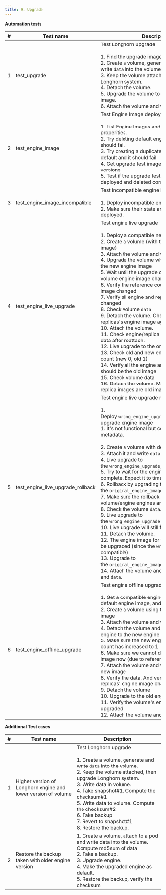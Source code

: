 ```yaml
---
title: 9. Upgrade
---
```


**Automation tests**

|  **#** | **Test name** | **Description** | **Tags** |
| --- | --- | --- | --- |
| 1   | test\_upgrade | Test Longhorn upgrade<br><br>1.  Find the upgrade image tag<br>2.  Create a volume, generate and write `data` into the volume.<br>3.  Keep the volume attached, then upgrade Longhorn system.<br>4.  Detach the volume.<br>5.  Upgrade the volume to the updated engine image.<br>6.  Attach the volume and verify `data` | Upgrade |
| 2   | test\_engine\_image | Test Engine Image deployment<br><br>1.  List Engine Images and validate basic properities.<br>2.  Try deleting default engine image and it should fail.<br>3.  Try creating a duplicate engine image as default and it should fail<br>4.  Get upgrade test image for the same versions<br>5.  Test if the upgrade test image can be deployed and deleted correctly | Upgrade: Engine |
| 3   | test\_engine\_image\_incompatible | Test incompatible engine images<br><br>1.  Deploy incompatible engine images<br>2.  Make sure their state are `incompatible` once deployed. | Upgrade: Engine |
| 4   | test\_engine\_live\_upgrade | Test engine live upgrade<br><br>1.  Deploy a compatible new engine image<br>2.  Create a volume (with the old default engine image)<br>3.  Attach the volume and write `data` to it<br>4.  Upgrade the volume when it's attached, to the new engine image<br>5.  Wait until the upgrade completed, verify the volume engine image changed<br>6.  Verify the reference count of the new engine image changed<br>7.  Verify all engine and replicas' engine image changed<br>8.  Check volume `data`<br>9.  Detach the volume. Check engine and replicas's engine image again.<br>10.  Attach the volume.<br>11.  Check engine/replica engine image. Check data after reattach.<br>12.  Live upgrade to the original engine image<br>13.  Check old and new engine image reference count (new 0, old 1)<br>14.  Verify all the engine and replica images should be the old image<br>15.  Check volume data<br>16.  Detach the volume. Make sure engine and replica images are old image | Upgrade: Engine |
| 5   | test\_engine\_live\_upgrade\_rollback | Test engine live upgrade rollback<br><br>1.  Deploy `wrong_engine_upgrade_image` compatible upgrade engine image<br>    1.  It's not functional but compatible per metadata.<br>        <br>2.  Create a volume with default engine image<br>3.  Attach it and write `data` into it.<br>4.  Live upgrade to the `wrong_engine_upgrade_image`<br>5.  Try to wait for the engine upgrade to complete. Expect it to timeout.<br>6.  Rollback by upgrading to the `original_engine_image`<br>7.  Make sure the rollback succeed and volume/engine engines are rolled back<br>8.  Check the volume `data`.<br>9.  Live upgrade to the `wrong_engine_upgrade_image` again.<br>10.  Live upgrade will still fail.<br>11.  Detach the volume.<br>12.  The engine image for the volume will now be upgraded (since the `wrong` image is still compatible)<br>13.  Upgrade to the `original_engine_image` when detached<br>14.  Attach the volume and check states and `data`. | Upgrade: Engine |
| 6   | test\_engine\_offline\_upgrade | Test engine offline upgrade<br><br>1.  Get a compatible engine image with the default engine image, and deploy<br>2.  Create a volume using the default engine image<br>3.  Attach the volume and write `data` into it<br>4.  Detach the volume and upgrade the volume engine to the new engine image<br>5.  Make sure the new engine image reference count has increased to 1<br>6.  Make sure we cannot delete the new engine image now (due to reference)<br>7.  Attach the volume and verify it's using the new image<br>8.  Verify the data. And verify engine and replicas' engine image changed<br>9.  Detach the volume<br>10.  Upgrade to the old engine image<br>11.  Verify the volume's engine image has been upgraded<br>12.  Attach the volume and verify the `data` | Upgrade: Engine |

**Additional Test cases**

| **#**| **Test name** | **Description** |
| --- | --- | --- |
| 1   | Higher version of Longhorn engine and lower version of volume | Test Longhorn upgrade<br><br>1.  Create a volume, generate and write `data` into the volume.<br>2.  Keep the volume attached, then upgrade Longhorn system.<br>3.  Write data in volume.<br>4.  Take snapshot#1. Compute the checksum#1<br>5.  Write data to volume. Compute the checksum#2<br>6.  Take backup<br>7.  Revert to snapshot#1<br>8.  Restore the backup. |
| 2   | Restore the backup taken with older engine version | 1.  Create a volume, attach to a pod and write data into the volume. Compute md5sum of data<br>2.  Take a backup.<br>3.  Upgrade engine.<br>4.  Make the upgraded engine as default.<br>5.  Restore the backup, verify the checksum |